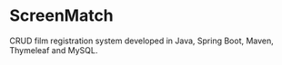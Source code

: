 # ScreenMatch
CRUD film registration system developed in Java, Spring Boot, Maven, Thymeleaf and MySQL.

